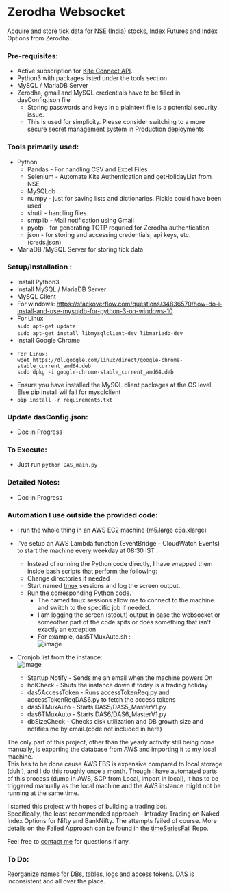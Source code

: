 # Zerodha Websocket
Acquire and store tick data for NSE (India) stocks, Index Futures and Index Options from Zerodha.  
  
 ### **Pre-requisites:**
- Active subscription for [Kite Connect API](https://developers.kite.trade/apps).
- Python3 with packages listed under the tools section
- MySQL / MariaDB Server
- Zerodha, gmail and MySQL credentials have to be filled in dasConfig.json file
  - Storing passwords and keys in a plaintext file is a potential security issue.
  - This is used for simplicity. Please consider switching to a more secure secret management system in Production deployments
### **Tools primarily used:**
- Python
  - Pandas - For handling CSV and Excel Files
  - Selenium - Automate Kite Authentication and getHolidayList from NSE
  - MySQLdb
  - numpy - just for saving lists and dictionaries. Pickle could have been used
  - shutil - handling files
  - smtplib - Mail notification using Gmail
  - pyotp - for generating TOTP requried for Zerodha authentication
  - json - for storing and accessing credentials, api keys, etc. (creds.json)
- MariaDB /MySQL Server for storing tick data

### Setup/Installation :
- Install Python3
- Install MySQL / MariaDB Server
- MySQL Client
-   For windows: https://stackoverflow.com/questions/34836570/how-do-i-install-and-use-mysqldb-for-python-3-on-windows-10
-   For Linux  
    `sudo apt-get update`  
    `sudo apt-get install libmysqlclient-dev libmariadb-dev`  
-   Install Google Chrome
-     For Linux:
      wget https://dl.google.com/linux/direct/google-chrome-stable_current_amd64.deb
      sudo dpkg -i google-chrome-stable_current_amd64.deb
- Ensure you have installed the MySQL client packages at the OS level. Else pip install wil fail for mysqlclient
- `pip install -r requirements.txt`

### Update dasConfig.json:
- Doc in Progress

### To Execute:
- Just run `python DAS_main.py`

### Detailed Notes:
- Doc in Progress
  
  


  
### **Automation I use outside the provided code:**
- I run the whole thing in an AWS EC2 machine (~~m5.large~~ c6a.xlarge)
- I've setup an AWS Lambda function (EventBridge - CloudWatch Events) to start the machine every weekday at 08:30 IST .
  - Instead of running the Python code directly, I have wrapped them inside bash scripts that perform the following:
  - Change directories if needed
  - Start named [tmux](https://github.com/tmux/tmux/wiki) sessions and log the screen output. 
  - Run the corresponding Python code.
    - The named tmux sessions allow me to connect to the machine and switch to the specific job if needed.
    - I am logging the screen (stdout) output in case the websocket or someother part of the code spits or does something that isn't exactly an exception
    - For example, das5TMuxAuto.sh :  
![image](https://user-images.githubusercontent.com/38931343/151724720-9dc71e02-ca09-44a2-a1e4-b1424840237c.png)
   
- Cronjob list from the instance:  
![image](https://user-images.githubusercontent.com/38931343/151722312-6de3b807-8ab2-4bba-98a7-7ef9e4395996.png)
  - Startup Notify - Sends me an email when the machine powers On
  - holCheck - Shuts the instance down if today is a trading holiday
  - das5AccessToken - Runs accessTokenReq.py and accessTokenReqDAS6.py to fetch the access tokens
  - das5TMuxAuto - Starts DAS5/DAS5_MasterV1.py
  - das6TMuxAuto - Starts DAS6/DAS6_MasterV1.py 
  - dbSizeCheck - Checks disk utilization and DB growth size and notifies me by email.(code not included in here)

The only part of this project, other than the yearly activity still being done manually, is exporting the database from AWS and importing it to my local machine.  
This has to be done cause AWS EBS is expensive compared to local storage (duh!), and I do this roughly once a month. 
Though I have automated parts of this process (dump in AWS, SCP from Local, import in local), it has to be triggered manually as the local machine and the AWS instance might not be running at the same time.

I started this project with hopes of building a trading bot.  
Specifically, the least recommended approach - Intraday Trading on Naked Index Options for Nifty and BankNifty.
The attempts failed of course. More details on the Failed Approach can be found in the [timeSeriesFail](https://github.com/rthennan/timeSeriesFail) Repo.

Feel free to [contact me](https://www.linkedin.com/in/rthennan) for questions if any. 

### **To Do:**   
Reorganize names for DBs, tables, logs and access tokens. DAS<X> is inconsistent and all over the place.
